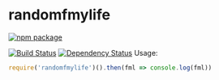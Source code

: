 # randomfmylife
[![npm package](https://nodei.co/npm/randomfmylife.png?downloads=true&downloadRank=true&stars=true)](https://nodei.co/npm/randomfmylife/)

[![Build Status](https://travis-ci.org/DevinThePancake/randomfmylife.svg?branch=master)](https://travis-ci.org/DevinThePancake/randomfmylife)
[![Dependency Status](https://img.shields.io/david/devinthepancake/randomfmylife.svg?style=flat-square)](https://david-dm.org/devinthepancake/randomfmylife)
Usage:
```js
require('randomfmylife')().then(fml => console.log(fml))
```
